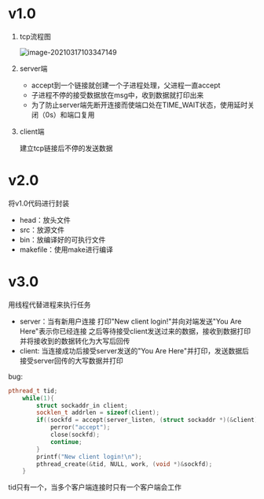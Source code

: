 # v1.0

1. tcp流程图

   ![image-20210317103347149](https://gitee.com/xsm970228/images2020.9.5/raw/master/20210317103352.png)

2. server端

   - accept到一个链接就创建一个子进程处理，父进程一直accept
   - 子进程不停的接受数据放在msg中，收到数据就打印出来
   - 为了防止server端先断开连接而使端口处在TIME_WAIT状态，使用延时关闭（0s）和端口复用

3. client端

   建立tcp链接后不停的发送数据

# v2.0

将v1.0代码进行封装

- head：放头文件
- src：放源文件
- bin：放编译好的可执行文件
- makefile：使用make进行编译

# v3.0

用线程代替进程来执行任务

- server：当有新用户连接 打印"New client login!"并向对端发送"You Are Here"表示你已经连接 之后等待接受client发送过来的数据，接收到数据打印并将接收到的数据转化为大写后回传
- client: 当连接成功后接受server发送的"You Are Here"并打印，发送数据后接受server回传的大写数据并打印

bug:

```cpp
pthread_t tid;
    while(1){
        struct sockaddr_in client;
        socklen_t addrlen = sizeof(client);
        if((sockfd = accept(server_listen, (struct sockaddr *)(&client), &addrlen)) < 0){
            perror("accept");
            close(sockfd);
            continue;
        }
        printf("New client login!\n");
        pthread_create(&tid, NULL, work, (void *)&sockfd);
    }

```

tid只有一个，当多个客户端连接时只有一个客户端会工作